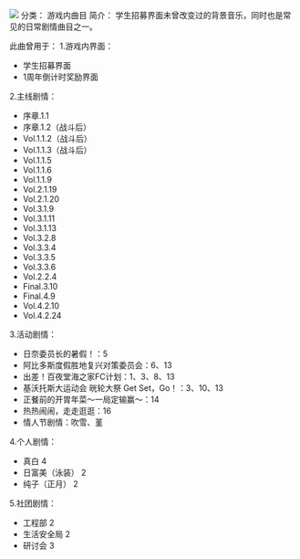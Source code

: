 ![](//static.kivo.wiki/images/music/cover/UsvSiPcqKTvVKMgd6Y09dx1nJYbcWgQi.png)
分类： 游戏内曲目
简介：
学生招募界面未曾改变过的背景音乐，同时也是常见的日常剧情曲目之一。

此曲曾用于：
1.游戏内界面：
 - 学生招募界面
 - 1周年倒计时奖励界面

2.主线剧情：
 - 序章.1.1
 - 序章.1.2（战斗后）
 - Vol.1.1.2（战斗后）
 - Vol.1.1.3（战斗后）
 - Vol.1.1.5
 - Vol.1.1.6
 - Vol.1.1.9
 - Vol.2.1.19
 - Vol.2.1.20
 - Vol.3.1.9
 - Vol.3.1.11
 - Vol.3.1.13
 - Vol.3.2.8
 - Vol.3.3.4
 - Vol.3.3.5
 - Vol.3.3.6
 - Vol.2.2.4
 - Final.3.10
 - Final.4.9
 - Vol.4.2.10
 - Vol.4.2.24

3.活动剧情：
 - 日奈委员长的暑假！：5
 - 阿比多斯度假胜地复兴对策委员会：6、13
 - 出差！百夜堂海之家FC计划：1、3、8、13
 - 基沃托斯大运动会 晄轮大祭 Get Set，Go！：3、10、13
 - 正餐前的开胃年菜～一局定输赢～：14
 - 热热闹闹，走走逛逛：16
 - 情人节剧情：吹雪、堇

4.个人剧情：
 - 真白 4
 - 日富美（泳装） 2
 - 纯子（正月） 2

5.社团剧情：
 - 工程部 2
 - 生活安全局 2
 - 研讨会 3

